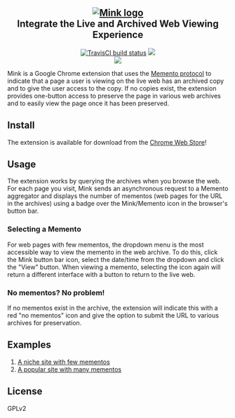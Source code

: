<h2 align="center">
 <a href="https://github.com/machawk1/mink"><img src="https://cdn.rawgit.com/machawk1/Mink/master/mink-plugin/images/mink_marvel_300.png" alt="Mink logo" /></a><br />Integrate the Live and Archived Web Viewing Experience</h2>

<p align="center">
  <a href="https://travis-ci.org/machawk1/Mink"><img src="https://travis-ci.org/machawk1/Mink.svg" alt="TravisCI build status" /></a>
  <a href="http://standardjs.com/"><img src="https://img.shields.io/badge/code%20style-standard-brightgreen.svg" /></a>
  <br /><a href="http://matkelly.com/mink"><img src="https://developer.chrome.com/webstore/images/ChromeWebStore_BadgeWBorder_v2_206x58.png"></a>
</p>


Mink is a Google Chrome extension that uses the [Memento protocol](https://tools.ietf.org/html/rfc7089) to indicate that a page a user is viewing on the live web has an archived copy and to give the user access to the copy. If no copies exist, the extension provides one-button access to preserve the page in various web archives and to easily view the page once it has been preserved.

## Install

The extension is available for download from the [Chrome Web Store](https://chrome.google.com/webstore/detail/mink/jemoalkmipibchioofomhkgimhofbbem)!

## Usage

The extension works by querying the archives when you browse the web. For each page you visit, Mink sends an asynchronous request to a Memento aggregator and displays the number of mementos (web pages for the URL in the archives) using a badge over the Mink/Memento icon in the browser's button bar.

### Selecting a Memento

For web pages with few mementos, the dropdown menu is the most accessible way to view the memento in the web archive. To do this, click the Mink button bar icon, select the date/time from the dropdown and click the "View" button. When viewing a memento, selecting the icon again will return a different interface with a button to return to the live web.

### No mementos? No problem!

If no mementos exist in the archive, the extension will indicate this with a red "no mementos" icon and give the option to submit the URL to various archives for preservation.

## Examples
1. [A niche site with few mementos](https://github.com/machawk1/Mink/wiki/Examples#use-case-1-a-niche-site-with-few-mementos)
1. [A popular site with many mementos](https://github.com/machawk1/Mink/wiki/Examples#use-case-2-a-popular-site-with-many-mementos)


## License

GPLv2 
